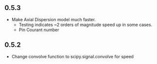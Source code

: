 ## 0.5.3

* Make Axial Dispersion model much faster.
  * Testing indicates ~2 orders of magnitude speed up in some cases.
  * Pin Courant number

## 0.5.2

* Change convolve function to scipy.signal.convolve for speed
